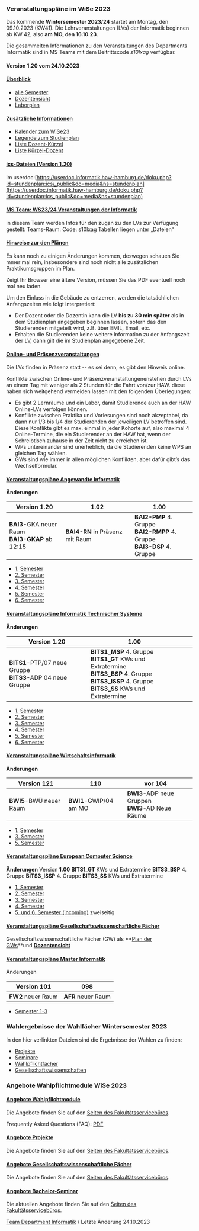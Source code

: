 ###  Veranstaltungspläne im WiSe 2023  ###

Das kommende **Wintersemester 2023/24** startet am Montag, den 09.10.2023 (KW41). Die Lehrveranstaltungen (LVs) der Informatik beginnen ab KW 42, also **am MO, den 16.10.23**.

Die gesammelten Informationen zu den Veranstaltungen des Departments Informatik sind in MS Teams mit dem Beitrittscode *s10lxag* verfügbar.

#### Version 1.20 vom 24.10.2023 ####

#### [Überblick](javascript:void(0))  ####

* [alle Semester](/fileadmin/TI-I/PDF/veranstaltungsplaene/Sem_I.pdf)
* [Dozentensicht](/fileadmin/TI-I/PDF/veranstaltungsplaene/Doz_I.pdf)
* [Laborplan](/fileadmin/TI-I/PDF/veranstaltungsplaene/Lab_I.pdf)

#### [Zusätzliche Informationen](javascript:void(0))  ####

* [Kalender zum WiSe23](/fileadmin/TI-I/PDF/veranstaltungsplaene/Kalender.pdf)
* [Legende zum Studienplan](/fileadmin/TI-I/PDF/veranstaltungsplaene/Legende.pdf)
* [Liste Dozent-Kürzel](/fileadmin/TI-I/PDF/veranstaltungsplaene/Doz_Krz.pdf)
* [Liste Kürzel-Dozent](/fileadmin/TI-I/PDF/veranstaltungsplaene/Krz_Doz.pdf)

#### [ics-Dateien (Version 1.20)](javascript:void(0))  ####

im userdoc:[https://userdoc.informatik.haw-hamburg.de/doku.php?id=stundenplan:ics\_public&do=media&ns=stundenplan](https://userdoc.informatik.haw-hamburg.de/doku.php?id=stundenplan:ics_public&do=media&ns=stundenplan)

#### [MS Team: WS23/24 Veranstaltungen der Informatik](javascript:void(0))  ####

in diesem Team werden Infos für den zugan zu den LVs zur Verfügung gestellt:
 Teams-Raum: Code: s10lxag
 Tabellen liegen unter „Dateien“

#### [Hinweise zur den Plänen](javascript:void(0))  ####

Es kann noch zu einigen Änderungen kommen, deswegen schauen Sie mmer mal rein, insbesondere sind noch nicht alle zusätzlichen Praktikumsgruppen im Plan.

Zeigt Ihr Browser eine ältere Version, müssen Sie das PDF eventuell noch mal neu laden.

Um den Einlass in die Gebäude zu entzerren, werden die tatsächlichen Anfangszeiten wie folgt interpretiert:

* Der Dozent oder die Dozentin kann die LV **bis zu 30 min später** als in dem Studienplan angegeben beginnen lassen, sofern das den Studierenden mitgeteilt wird, z.B. über EMIL, Email, etc.
* Erhalten die Studierenden keine weitere Information zu der Anfangszeit der LV, dann gilt die im Studienplan angegebene Zeit.

#### [Online- und Präsenzveranstaltungen](javascript:void(0))  ####

Die LVs finden in Präsenz statt -- es sei denn, es gibt den Hinweis online.

Konflikte zwischen Online- und Präsenzveranstaltungenenstehen durch LVs an einem Tag mit weniger als 2 Stunden für die Fahrt von/zur HAW. diese haben sich weitgehend vermeiden lassen mit den folgenden Überlegungen:

* Es gibt 2 Lernräume und ein Labor, damit Studierende auch an der HAW Online-LVs verfolgen können.
* Konflikte zwischen Praktika und Vorlesungen sind noch akzeptabel, da dann nur 1/3 bis 1/4 der Studierenden der jeweiligen LV betroffen sind. Diese Konflikte gibt es max. einmal in jeder Kohorte auf, also maximal 4 Online-Termine, die ein Studierender an der HAW hat, wenn der Schreibtisch zuhause in der Zeit nicht zu erreichen ist.
* WPs untereinander sind unerheblich, da die Studierenden keine WPS an gleichen Tag wählen.
* GWs sind wie immer in allen möglichen Konflikten, aber dafür gibt’s das Wechselformular.

#### [Veranstaltungspläne Angewandte Informatik](javascript:void(0))  ####

**Änderungen**

|                  **Version 1.20**                  |           **1.02**            |                                    **1.00**                                     |   |
|----------------------------------------------------|-------------------------------|---------------------------------------------------------------------------------|---|
|**BAI3**-GKA neuer Raum  <br/>**BAI3-GKAP** ab 12:15|**BAI4-RN** in Präsenz mit Raum|**BAI2-PMP** 4. Gruppe  <br/>**BAI2-RMPP** 4. Gruppe  <br/>**BAI3-DSP** 4. Gruppe|   |

* [1. Semester](/fileadmin/TI-I/PDF/veranstaltungsplaene/BAI1.pdf)
* [2. Semester](/fileadmin/TI-I/PDF/veranstaltungsplaene/BAI2.pdf)
* [3. Semester](/fileadmin/TI-I/PDF/veranstaltungsplaene/BAI3.pdf)
* [4. Semester](/fileadmin/TI-I/PDF/veranstaltungsplaene/BAI4.pdf)
* [5. Semester](/fileadmin/TI-I/PDF/veranstaltungsplaene/BAI5.pdf)
* [6. Semester](/fileadmin/TI-I/PDF/veranstaltungsplaene/BAI6.pdf)

#### [Veranstaltungspläne Informatik Technischer Systeme](javascript:void(0))  ####

**Änderungen**

|                       Version **1.20**                        |                                                                                **1.00**                                                                                 |   |   |
|---------------------------------------------------------------|-------------------------------------------------------------------------------------------------------------------------------------------------------------------------|---|---|
|**BITS1**-PTP/07 neue Gruppe  <br/>**BITS3**-ADP 04 neue Gruppe|**BITS1\_MSP** 4. Gruppe  <br/>**BITS1\_GT** KWs und Extratermine  <br/>**BITS3\_BSP** 4. Gruppe  <br/>**BITS3\_ISSP** 4. Gruppe  <br/>**BITS3\_SS** KWs und Extratermine|   |   |

* [1. Semester](/fileadmin/TI-I/PDF/veranstaltungsplaene/BITS1.pdf)
* [2. Semester](/fileadmin/TI-I/PDF/veranstaltungsplaene/BITS2.pdf)
* [3. Semester](/fileadmin/TI-I/PDF/veranstaltungsplaene/BITS3.pdf)
* [4. Semester](/fileadmin/TI-I/PDF/veranstaltungsplaene/BITS4.pdf)
* [5. Semester](/fileadmin/TI-I/PDF/veranstaltungsplaene/BITS5.pdf)
* [6. Semester](/fileadmin/TI-I/PDF/veranstaltungsplaene/BITS6.pdf)

#### [Veranstaltungspläne Wirtschaftsinformatik](javascript:void(0))  ####

**Änderungen**

|    **Version** 121    |        **110**       |                     **vor 104**                      |   |
|-----------------------|----------------------|------------------------------------------------------|---|
|**BWI5**-BWÜ neuer Raum|**BWI1**-GWIP/04 am MO|**BWI3**-ADP neue Gruppen  <br/>**BWI3**-AD Neue Räume|   |

* [1. Semester](/fileadmin/TI-I/PDF/veranstaltungsplaene/BWI1.pdf)
* [3. Semester](/fileadmin/TI-I/PDF/veranstaltungsplaene/BWI3.pdf)
* [5. Semester](/fileadmin/TI-I/PDF/veranstaltungsplaene/BWI5.pdf)

#### [Veranstaltungspläne European Computer Science](javascript:void(0))  ####

**Änderungen**
 Version **1.00**
**BITS1\_GT** KWs und Extratermine
**BITS3\_BSP** 4. Gruppe
**BITS3\_ISSP** 4. Gruppe
**BITS3\_SS** KWs und Extratermine

* [1. Semester](/fileadmin/TI-I/PDF/veranstaltungsplaene/BECS1.pdf)
* [2. Semester](/fileadmin/TI-I/PDF/veranstaltungsplaene/BECS2.pdf)
* [3. Semester](/fileadmin/TI-I/PDF/veranstaltungsplaene/BECS3.pdf)
* [4. Semester](/fileadmin/TI-I/PDF/veranstaltungsplaene/BECS4.pdf)
* [5. und 6. Semester (incoming)](/fileadmin/TI-I/PDF/veranstaltungsplaene/BECS5u6.pdf) zweiseitig

#### [Veranstaltungspläne Gesellschaftswissenschaftliche Fächer](javascript:void(0))  ####

Gesellschaftswissenschaftliche Fächer (GW) als **[Plan der GWs](/fileadmin/TI-I/PDF/veranstaltungsplaene/GW_I.pdf)**und **[Dozentensicht](/fileadmin/TI-I/PDF/veranstaltungsplaene/GW_Doz.pdf)**

#### [Veranstaltungspläne Master Informatik](javascript:void(0))  ####

Änderungen

| Version **101**  |     **098**      |
|------------------|------------------|
|**FW2** neuer Raum|**AFR** neuer Raum|

* [Semester 1-3](/fileadmin/TI-I/PDF/veranstaltungsplaene/MI_20.pdf)

###  Wahlergebnisse der Wahlfächer Wintersemester 2023  ###

In den hier verlinkten Dateien sind die Ergebnisse der Wahlen zu finden:

* [Projekte](/fileadmin/TI-I/PDF/wahlbereich/wahlen_ws2324_ergebnis_matrikelnummern_po.pdf)
* [Seminare](/fileadmin/TI-I/PDF/wahlbereich/wahlen_ws2324_ergebnis_matrikelnummern_sem.pdf)
* [Wahlpflichtfächer](/fileadmin/TI-I/PDF/wahlbereich/wahlen_ws2324_ergebnis_matrikelnummern_wp.pdf)
* [Gesellschaftswissenschaften](/fileadmin/TI-I/PDF/wahlbereich/wahlen_ws2324_ergebnis_nachnamen_gw.pdf)

### Angebote Wahlpflichtmodule WiSe 2023 ###

#### [Angebote Wahlpflichtmodule](javascript:void(0))  ####

Die Angebote finden Sie auf den [Seiten des Fakultätsservicebüros](/hochschule/technik-und-informatik/studium-und-lehre/fakultaetsservicebuero/wahlbereich/).

Frequently Asked Questions (FAQ): [PDF](/fileadmin/TI-I/PDF/wahlbereich/WP-Info-zu-23WiSe-v1.pdf)

#### [Angebote Projekte](javascript:void(0))  ####

Die Angebote finden Sie auf den [Seiten des Fakultätsservicebüros](/hochschule/technik-und-informatik/studium-und-lehre/fakultaetsservicebuero/wahlbereich/).

#### [Angebote Gesellschaftswissenschaftliche Fächer](javascript:void(0))  ####

Die Angebote finden Sie auf den [Seiten des Fakultätsservicebüros](/hochschule/technik-und-informatik/studium-und-lehre/fakultaetsservicebuero/wahlbereich/).

#### [Angebote Bachelor-Seminar](javascript:void(0))  ####

Die aktuellen Angebote finden Sie auf den [Seiten des Fakultätsservicebüros](/hochschule/technik-und-informatik/studium-und-lehre/fakultaetsservicebuero/wahlbereich/).

[Team Department Informatik](#) / Letzte Änderung 24.10.2023
